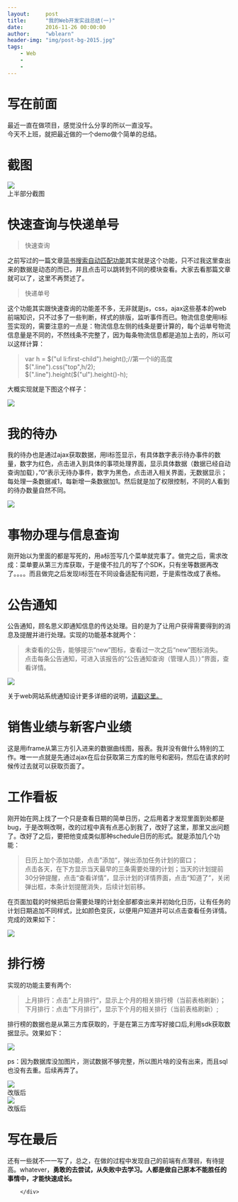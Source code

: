 ```yaml
---
layout:     post
title:      "我的Web开发实战总结(一)"
date:       2016-11-26 00:00:00
author:     "wblearn"
header-img: "img/post-bg-2015.jpg"
tags:
    - Web
    - 
    - 
---
```




<div data-note-content class="show-content">
          <h1>写在前面</h1>
<p>最近一直在做项目，感觉没什么分享的所以一直没写。<br>今天不上班，就把最近做的一个demo做个简单的总结。</p>
<h1>截图</h1>
<div class="image-package">
<img src="//upload-images.jianshu.io/upload_images/2556999-45758b23c3dda17e.png?imageMogr2/auto-orient/strip%7CimageView2/2/w/1240" data-original-src="http://upload-images.jianshu.io/upload_images/2556999-45758b23c3dda17e.png?imageMogr2/auto-orient/strip%7CimageView2/2"><br><div class="image-caption">上半部分截图</div>
</div>
<h1>快速查询与快递单号</h1>
<blockquote><p>快速查询</p></blockquote>
<p>之前写过的一篇文章<a href="http://www.jianshu.com/p/8f971a78b808" target="_blank">简书搜索自动匹配功能</a>其实就是这个功能，只不过我这里查出来的数据是动态的而已，并且点击可以跳转到不同的模块查看。大家去看那篇文章就可以了，这里不再赘述了。</p>
<blockquote><p>快递单号</p></blockquote>
<p>这个功能其实跟快速查询的功能差不多，无非就是js，css，ajax这些基本的web前端知识，只不过多了一些判断，样式的排版，监听事件而已。物流信息使用li标签实现的，需要注意的一点是：物流信息左侧的线条是要计算的，每个运单号物流信息量是不同的，不然线条不完整了，因为每条物流信息都是追加上去的，所以可以这样计算：</p>
<blockquote><p>var h = $("ul li:first-child").height();//第一个li的高度<br>$(".line").css("top",h/2);<br>$(".line").height($("ul").height()-h);</p></blockquote>
<p>大概实现就是下图这个样子：</p>
<div class="image-package">
<img src="//upload-images.jianshu.io/upload_images/2556999-205be5a21b17a7d0.gif?imageMogr2/auto-orient/strip" data-original-src="http://upload-images.jianshu.io/upload_images/2556999-205be5a21b17a7d0.gif?imageMogr2/auto-orient/strip"><br><div class="image-caption"></div>
</div>
<h1>我的待办</h1>
<p>我的待办也是通过ajax获取数据，用li标签显示，有具体数字表示待办事件的数量，数字为红色，点击进入到具体的事项处理界面，显示具体数据（数据已经自动查询加载），”0“表示无待办事件，数字为黑色，点击进入相关界面，无数据显示；每处理一条数据减1，每新增一条数据加1。然后就是加了权限控制，不同的人看到的待办数量自然不同。</p>
<div class="image-package">
<img src="//upload-images.jianshu.io/upload_images/2556999-00b66af3928de0d0.png?imageMogr2/auto-orient/strip%7CimageView2/2/w/1240" data-original-src="http://upload-images.jianshu.io/upload_images/2556999-00b66af3928de0d0.png?imageMogr2/auto-orient/strip%7CimageView2/2"><br><div class="image-caption"></div>
</div>
<h1>事物办理与信息查询</h1>
<p>刚开始以为里面的都是写死的，用a标签写几个菜单就完事了。做完之后，需求改成：菜单要从第三方库获取，于是傻不拉几的写了个SDK，只有坐等数据再改了。。。。而且做完之后发现li标签在不同设备适配有问题，于是索性改成了表格。</p>
<h1>公告通知</h1>
<p>公告通知，顾名思义即通知信息的传达处理。目的是为了让用户获得需要得到的消息及提醒并进行处理。实现的功能基本就两个：</p>
<blockquote><p>未查看的公告，能够提示“new”图标，查看过一次之后“new”图标消失。<br>点击每条公告通知，可进入该报告的“公告通知查询（管理人员））”界面，查看详情。</p></blockquote>
<div class="image-package">
<img src="//upload-images.jianshu.io/upload_images/2556999-a2574699aabfde09.png?imageMogr2/auto-orient/strip%7CimageView2/2/w/1240" data-original-src="http://upload-images.jianshu.io/upload_images/2556999-a2574699aabfde09.png?imageMogr2/auto-orient/strip%7CimageView2/2"><br><div class="image-caption"></div>
</div>
<p>关于web网站系统通知设计更多详细的说明，<a href="http://www.jianshu.com/p/a89b61b6944d" target="_blank">请戳这里。</a></p>
<h1>销售业绩与新客户业绩</h1>
<p>这是用iframe从第三方引入进来的数据曲线图，报表。我并没有做什么特别的工作。唯一一点就是先通过ajax在后台获取第三方库的账号和密码，然后在请求的时候传过去就可以获取页面了。</p>
<h1>工作看板</h1>
<p>刚开始在网上找了一个只是查看日期的简单日历，之后用着才发现里面到处都是bug，于是改啊改啊，改的过程中真有点恶心到我了，改好了这里，那里又出问题了。改好了之后，要把他变成类似那种schedule日历的形式。就是添加几个功能：</p>
<blockquote><p>日历上加个添加功能，点击”添加“，弹出添加任务计划的窗口；<br>点击各天，在下方显示当天最早的三条需要处理的计划；当天的计划提前30分钟提醒，点击“查看详情”，显示计划的详情界面，点击“知道了”，关闭弹出框，本条计划提醒消失，后续计划前移。</p></blockquote>
<p>在页面加载的时候把后台需要处理的计划全部都查出来并初始化日历，让有任务的计划日期追加不同样式，比如颜色变灰，以便用户知道并可以点击查看任务详情。完成的效果如下：<br></p><div class="image-package">
<img src="//upload-images.jianshu.io/upload_images/2556999-d4fd2bed5fd16890.gif?imageMogr2/auto-orient/strip" data-original-src="http://upload-images.jianshu.io/upload_images/2556999-d4fd2bed5fd16890.gif?imageMogr2/auto-orient/strip"><br><div class="image-caption"></div>
</div>
<h1>排行榜</h1>
<p>实现的功能主要有两个:</p>
<blockquote><p>上月排行：点击”上月排行“，显示上个月的相关排行榜（当前表格刷新）；<br>下月排行：点击“下月排行”，显示下个月的相关排行（当前表格刷新）;</p></blockquote>
<p>排行榜的数据也是从第三方库获取的，于是在第三方库写好接口后,利用sdk获取数据显示。效果如下：</p>
<div class="image-package">
<img src="//upload-images.jianshu.io/upload_images/2556999-4337455ed83c85ac.gif?imageMogr2/auto-orient/strip" data-original-src="http://upload-images.jianshu.io/upload_images/2556999-4337455ed83c85ac.gif?imageMogr2/auto-orient/strip"><br><div class="image-caption"></div>
</div>
<p>ps：因为数据库没加图片，测试数据不够完整，所以图片啥的没有出来，而且sql也没有去重。后续再弄了。</p>
<div class="image-package">
<img src="//upload-images.jianshu.io/upload_images/2556999-347235da203f0311.png?imageMogr2/auto-orient/strip%7CimageView2/2/w/1240" data-original-src="http://upload-images.jianshu.io/upload_images/2556999-347235da203f0311.png?imageMogr2/auto-orient/strip%7CimageView2/2"><br><div class="image-caption">改版后</div>
</div>
<div class="image-package">
<img src="//upload-images.jianshu.io/upload_images/2556999-a7923f97502caed8.png?imageMogr2/auto-orient/strip%7CimageView2/2/w/1240" data-original-src="http://upload-images.jianshu.io/upload_images/2556999-a7923f97502caed8.png?imageMogr2/auto-orient/strip%7CimageView2/2"><br><div class="image-caption">改版后</div>
</div>
<h1>写在最后</h1>
<p>还有一些就不一一写了，总之，在做的过程中发现自己的前端有点薄弱，有待提高。whatever，<strong>勇敢的去尝试，从失败中去学习。人都是做自己原本不能胜任的事情中，才能快速成长。</strong></p>

        </div>

